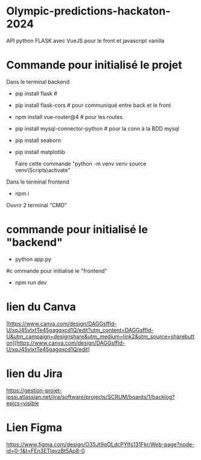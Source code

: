 # Olympic-predictions-hackaton-2024

API python FLASK avec VueJS pour le front et javascript vanilla 

# Commande pour initialisé le projet 

Dans le terminal backend 
 - pip install flask    #
 - pip install flask-cors                # pour communiqué entre back et le front 
 - npm install vue-router@4              # pour les routes
 - pip install mysql-connector-python    # pour la conn à la BDD mysql
 - pip install seaborn
 - pip install matplotlib
 
   Faire cette commande "python -m venv venv source venv\Scripts\activate"

Dans le terminal frontend  
  - npm i


Ouvrir 2 terminal "CMD"

# commande pour initialisé le "backend"
- python app.py

#c ommande pour initialisé le "frontend"
- npm run dev


# lien du Canva  

[https://www.canva.com/design/DAGGsffId-U/xqJ45yIxtTe45gagqxcd1Q/edit?utm_content=DAGGsffId-U&utm_campaign=designshare&utm_medium=link2&utm_source=sharebutton](https://www.canva.com/design/DAGGsffId-U/xqJ45yIxtTe45gagqxcd1Q/edit)

# lien du Jira 

https://gestion-projet-ipssi.atlassian.net/jira/software/projects/SCRUM/boards/1/backlog?epics=visible


# Lien Figma

https://www.figma.com/design/O35Jt9qOLdcPYlfs131Fkr/Web-page?node-id=0-1&t=FEn3ETlqvzBt5Ap8-0
